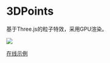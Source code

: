 # 3DPoints
基于Three.js的粒子特效，采用GPU渲染。

![](https://user-gold-cdn.xitu.io/2018/5/28/163a260aa9f78efc?w=309&h=419&f=gif&s=3997346)


[在线示例](https://youngdro.github.io/3DPoints/index.html)
